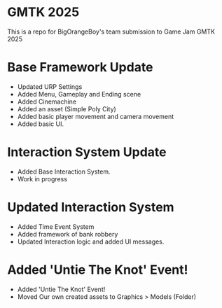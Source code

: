 # GMTK 2025
This is a repo for BigOrangeBoy's team submission to Game Jam GMTK 2025


# Base Framework Update
- Updated URP Settings
- Added Menu, Gameplay and Ending scene
- Added Cinemachine
- Added an asset (Simple Poly City)
- Added basic player movement and camera movement
- Added basic UI.

# Interaction System Update
- Added Base Interaction System.
- Work in progress

# Updated Interaction System
- Added Time Event System
- Added framework of bank robbery
- Updated Interaction logic and added UI messages.

# Added 'Untie The Knot' Event!
- Added 'Untie The Knot' Event!
- Moved Our own created assets to Graphics > Models (Folder)